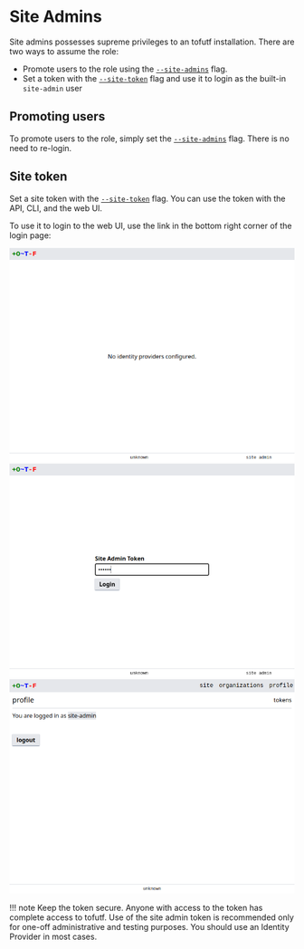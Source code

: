# Site Admins

Site admins possesses supreme privileges to an tofutf installation. There are two ways to assume the role:

* Promote users to the role using the [`--site-admins`](../config/flags.md#-site-admins) flag.
* Set a token with the [`--site-token`](../config/flags.md#-site-token) flag and use it to login as the built-in `site-admin` user

## Promoting users

To promote users to the role, simply set the [`--site-admins`](../config/flags.md#-site-admins) flag. There is no need to re-login.

## Site token

Set a site token with the [`--site-token`](../config/flags.md#-site-token) flag. You can use the token with the API, CLI, and the web UI.

To use it to login to the web UI, use the link in the bottom right corner of the login page:

![login page](../images/no_authenticators_site_admin_login.png)
![site admin enter token](../images/site_admin_login_enter_token.png)
![site admin profile](../images/site_admin_profile.png)

!!! note
    Keep the token secure. Anyone with access to the token has complete access to tofutf. Use of the site admin token is recommended only for one-off administrative and testing purposes. You should use an Identity Provider in most cases.
